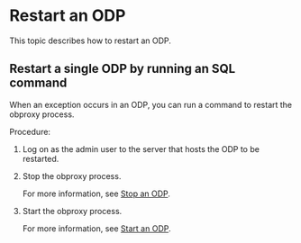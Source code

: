# Restart an ODP

This topic describes how to restart an ODP.

## Restart a single ODP by running an SQL command

When an exception occurs in an ODP, you can run a command to restart the obproxy process.

Procedure:

1. Log on as the admin user to the server that hosts the ODP to be restarted.

2. Stop the obproxy process.

   For more information, see [Stop an ODP](4.stop-obproxy.md).

3. Start the obproxy process.

   For more information, see [Start an ODP](2.start-obproxy.md).
